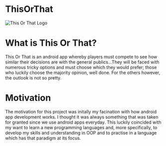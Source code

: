 # ThisOrThat

![This Or That Logo](https://i.postimg.cc/x8wctb01/This-Or-That.png)

# What is This Or That?

This Or That is an android app whereby players must compete to see how similar their decisions are with the general publics...They will be faced with numerous tricky options and must choose which they would prefer; those who luckily choose the majority opinion, well done. For the others however, the outlook is not so pretty.

# Motivation

The motivation for this project was initally my facination with how android app development works. I thought it was always something that was taken for granted since we use android apps everyday. This luckily coincided with my want to learn a new programming languages and, more specifically, to develop my skills and understanding in OOP and to practise in a language which has that paradigm at its focus. 
